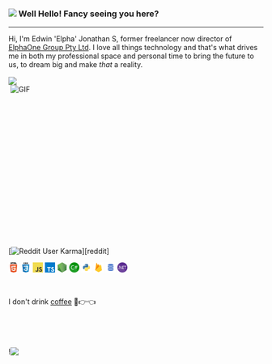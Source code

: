 ### <img src="https://media.giphy.com/media/hvRJCLFzcasrR4ia7z/giphy.gif" width="25px"> Well Hello! Fancy seeing you here?
<hr />

Hi, I'm Edwin 'Elpha' Jonathan S, former freelancer now director of [ElphaOne Group Pty Ltd](https://www.elphaone.com/). I love all things technology and that's what drives me in both my professional space and personal time to bring the future to us, to dream big and make *that* a reality.

<a href="https://github.com/elphax/">
  <img width="333px" align="center" src="https://github-readme-stats.vercel.app/api?username=elphax&show_icons=true&theme=react&count_private=true&hide_border=false&border_radius=35&hide_title=true" />
  <img align="right" alt="GIF" src="https://github.com/abhisheknaiidu/abhisheknaiidu/blob/master/code.gif?raw=true" width="500" height="320" />
</a>

[![Reddit User Karma](https://img.shields.io/reddit/user-karma/combined/EdwinJSx?style=for-the-badge)][reddit]
<br />

<code><img height="20" src="https://raw.githubusercontent.com/github/explore/80688e429a7d4ef2fca1e82350fe8e3517d3494d/topics/html/html.png"></code>
<code><img height="20" src="https://raw.githubusercontent.com/github/explore/80688e429a7d4ef2fca1e82350fe8e3517d3494d/topics/css/css.png"></code>
<code><img height="20" src="https://raw.githubusercontent.com/github/explore/80688e429a7d4ef2fca1e82350fe8e3517d3494d/topics/javascript/javascript.png"></code>
<code><img height="20" src="https://raw.githubusercontent.com/github/explore/80688e429a7d4ef2fca1e82350fe8e3517d3494d/topics/typescript/typescript.png"></code>
<code><img height="20" src="https://raw.githubusercontent.com/github/explore/80688e429a7d4ef2fca1e82350fe8e3517d3494d/topics/nodejs/nodejs.png"></code>
<code><img height="20" src="https://raw.githubusercontent.com/github/explore/80688e429a7d4ef2fca1e82350fe8e3517d3494d/topics/csharp/csharp.png"></code>
<code><img height="20" src="https://raw.githubusercontent.com/github/explore/80688e429a7d4ef2fca1e82350fe8e3517d3494d/topics/python/python.png"></code>
<code><img height="20" src="https://raw.githubusercontent.com/github/explore/80688e429a7d4ef2fca1e82350fe8e3517d3494d/topics/firebase/firebase.png"></code>
<code><img height="20" src="https://raw.githubusercontent.com/github/explore/80688e429a7d4ef2fca1e82350fe8e3517d3494d/topics/sql/sql.png"></code>
<code><img height="20" src="https://raw.githubusercontent.com/github/explore/80688e429a7d4ef2fca1e82350fe8e3517d3494d/topics/dotnet/dotnet.png"></code>

<br />

I don't drink <a href="https://www.buymeacoffee.com/elpha" target="_blank">coffee</a> 🥺👉👈

<br />

[](https://visitor-badge.glitch.me/badge?page_id=elphax.elphax)

<br />

!<img style="float:left; position:fixed; z-index:-999;" src="https://elphaone.com/assets/img/bg/header-bg-overlay-10.png"/>
